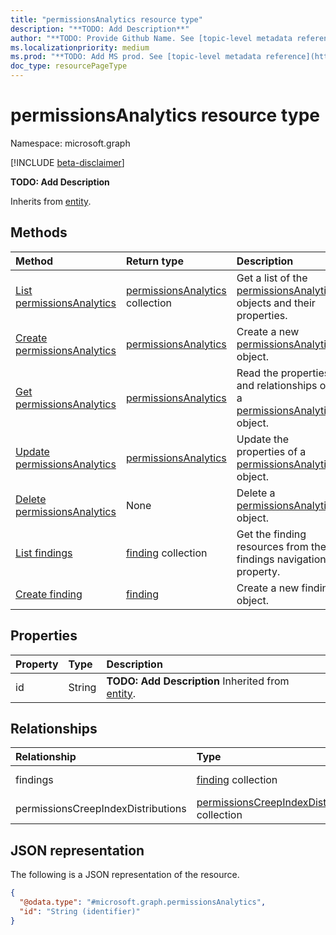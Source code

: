 ```yaml
---
title: "permissionsAnalytics resource type"
description: "**TODO: Add Description**"
author: "**TODO: Provide Github Name. See [topic-level metadata reference](https://aka.ms/msgo?pagePath=Document-APIs/Guidelines/Metadata)**"
ms.localizationpriority: medium
ms.prod: "**TODO: Add MS prod. See [topic-level metadata reference](https://aka.ms/msgo?pagePath=Document-APIs/Guidelines/Metadata)**"
doc_type: resourcePageType
---
```


# permissionsAnalytics resource type

Namespace: microsoft.graph

[!INCLUDE [beta-disclaimer](../../includes/beta-disclaimer.md)]

**TODO: Add Description**


Inherits from [entity](../resources/entity.md).

## Methods
|Method|Return type|Description|
|:---|:---|:---|
|[List permissionsAnalytics](../api/permissionsanalyticsaggregation-list-aws.md)|[permissionsAnalytics](../resources/permissionsanalytics.md) collection|Get a list of the [permissionsAnalytics](../resources/permissionsanalytics.md) objects and their properties.|
|[Create permissionsAnalytics](../api/permissionsanalyticsaggregation-post-aws.md)|[permissionsAnalytics](../resources/permissionsanalytics.md)|Create a new [permissionsAnalytics](../resources/permissionsanalytics.md) object.|
|[Get permissionsAnalytics](../api/permissionsanalytics-get.md)|[permissionsAnalytics](../resources/permissionsanalytics.md)|Read the properties and relationships of a [permissionsAnalytics](../resources/permissionsanalytics.md) object.|
|[Update permissionsAnalytics](../api/permissionsanalytics-update.md)|[permissionsAnalytics](../resources/permissionsanalytics.md)|Update the properties of a [permissionsAnalytics](../resources/permissionsanalytics.md) object.|
|[Delete permissionsAnalytics](../api/permissionsanalyticsaggregation-delete-aws.md)|None|Delete a [permissionsAnalytics](../resources/permissionsanalytics.md) object.|
|[List findings](../api/permissionsanalytics-list-findings.md)|[finding](../resources/finding.md) collection|Get the finding resources from the findings navigation property.|
|[Create finding](../api/permissionsanalytics-post-findings.md)|[finding](../resources/finding.md)|Create a new finding object.|

## Properties
|Property|Type|Description|
|:---|:---|:---|
|id|String|**TODO: Add Description** Inherited from [entity](../resources/entity.md).|

## Relationships
|Relationship|Type|Description|
|:---|:---|:---|
|findings|[finding](../resources/finding.md) collection|**TODO: Add Description**|
|permissionsCreepIndexDistributions|[permissionsCreepIndexDistribution](../resources/permissionscreepindexdistribution.md) collection|**TODO: Add Description**|

## JSON representation
The following is a JSON representation of the resource.
<!-- {
  "blockType": "resource",
  "keyProperty": "id",
  "@odata.type": "microsoft.graph.permissionsAnalytics",
  "baseType": "microsoft.graph.entity",
  "openType": false
}
-->
``` json
{
  "@odata.type": "#microsoft.graph.permissionsAnalytics",
  "id": "String (identifier)"
}
```

